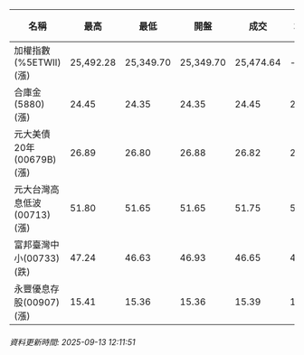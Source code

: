 | 名稱 | 最高 | 最低 | 開盤 | 成交 | 均價 | 成交金額(億) | 昨收 | 漲跌幅 | 漲跌 | 總量 | 昨量 | 振幅 |
| -------- | -------- | -------- | -------- |-------- | -------- | -------- |-------- |-------- |-------- | -------- | -------- |-------- |
|加權指數(%5ETWII) (漲)|25,492.28|25,349.70|25,349.70|25,474.64|-|4,828.34|25,215.71|1.03%|258.93|7,732,766|0|0.57%|
|合庫金(5880) (漲)|24.45|24.35|24.35|24.45|24.41|1.53|24.35|0.41%|0.10|6,250|9,576|0.41%|
|元大美債20年(00679B) (漲)|26.89|26.80|26.88|26.82|26.84|8.06|26.76|0.22%|0.06|30,027|38,424|0.34%|
|元大台灣高息低波(00713) (漲)|51.80|51.65|51.65|51.75|51.72|4.50|51.60|0.29%|0.15|8,696|10,917|0.29%|
|富邦臺灣中小(00733) (跌)|47.24|46.63|46.93|46.65|46.85|0.360|46.70|0.11%|0.05|769|1,548|1.31%|
|永豐優息存股(00907) (漲)|15.41|15.36|15.36|15.39|15.39|0.243|15.29|0.65%|0.10|1,581|983|0.33%|
###### 資料更新時間: 2025-09-13 12:11:51